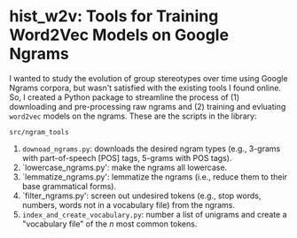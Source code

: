 # hist_w2v: Tools for Training Word2Vec Models on Google Ngrams

I wanted to study the evolution of group stereotypes over time using Google Ngrams corpora, but wasn't satisfied with the existing tools I found online. So, I created a Python package to streamline the process of (1) downloading and pre-processing raw ngrams and (2) training and evluating `word2vec` models on the ngrams. These are the scripts in the library:

`src/ngram_tools`
1. `downoad_ngrams.py`: downloads the desired ngram types (e.g., 3-grams with part-of-speech [POS] tags, 5-grams with POS tags).
2. `lowercase_ngrams.py': make the ngrams all lowercase.
3. `lemmatize_ngrams.py': lemmatize the ngrams (i.e., reduce them to their base grammatical forms).
4. `filter_ngrams.py': screen out undesired tokens (e.g., stop words, numbers, words not in a vocabulary file) from the ngrams.
5. `index_and_create_vocabulary.py`: number a list of unigrams and create a "vocabulary file" of the _n_ most common tokens.
